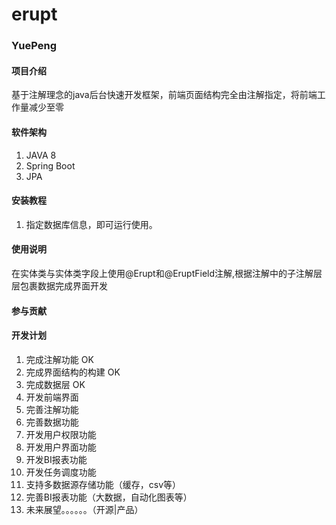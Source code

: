 # erupt
### YuePeng

#### 项目介绍
基于注解理念的java后台快速开发框架，前端页面结构完全由注解指定，将前端工作量减少至零

#### 软件架构
1. JAVA 8
2. Spring Boot
3. JPA


#### 安装教程
1. 指定数据库信息，即可运行使用。

#### 使用说明
在实体类与实体类字段上使用@Erupt和@EruptField注解,根据注解中的子注解层层包裹数据完成界面开发

#### 参与贡献


#### 开发计划
1. 完成注解功能         OK 
2. 完成界面结构的构建    OK
3. 完成数据层           OK        
4. 开发前端界面
5. 完善注解功能
6. 完善数据功能
7. 开发用户权限功能
8. 开发用户界面功能
9. 开发BI报表功能
10. 开发任务调度功能
11. 支持多数据源存储功能（缓存，csv等）
12. 完善BI报表功能（大数据，自动化图表等）
13. 未来展望。。。。。。（开源|产品）